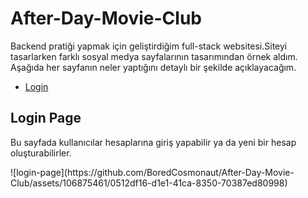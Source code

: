 # After-Day-Movie-Club
Backend pratiği yapmak için geliştirdiğim full-stack websitesi.Siteyi tasarlarken farklı sosyal medya sayfalarının tasarımından örnek aldım. Aşağıda her sayfanın neler yaptığını detaylı bir şekilde açıklayacağım.
<ul>
  <a href = "#login-page"><li>Login</li></a>
</ul>

<h2 id="login-page">Login Page</h2>
  <p>Bu sayfada kullanıcılar hesaplarına giriş yapabilir ya da yeni bir hesap oluşturabilirler.</p>
  ![login-page](https://github.com/BoredCosmonaut/After-Day-Movie-Club/assets/106875461/0512df16-d1e1-41ca-8350-70387ed80998)


